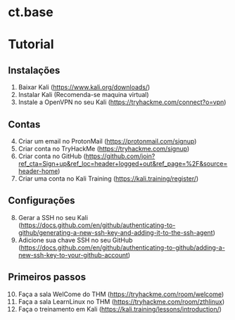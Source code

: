 # ct.base

# Tutorial
## Instalações
01. Baixar Kali (https://www.kali.org/downloads/)
02. Instalar Kali (Recomenda-se maquina virtual)
03. Instale a OpenVPN no seu Kali (https://tryhackme.com/connect?o=vpn)

## Contas
04. Criar um email no ProtonMail (https://protonmail.com/signup)
05. Criar conta no TryHackMe (https://tryhackme.com/signup)
06. Criar conta no GitHub (https://github.com/join?ref_cta=Sign+up&ref_loc=header+logged+out&ref_page=%2F&source=header-home)
07. Criar uma conta no Kali Training (https://kali.training/register/)

## Configurações
08. Gerar a SSH no seu Kali (https://docs.github.com/en/github/authenticating-to-github/generating-a-new-ssh-key-and-adding-it-to-the-ssh-agent)
09. Adicione sua chave SSH no seu GitHub (https://docs.github.com/en/github/authenticating-to-github/adding-a-new-ssh-key-to-your-github-account)

## Primeiros passos
10. Faça a sala WelCome do THM (https://tryhackme.com/room/welcome)
11. Faça a sala LearnLinux no THM (https://tryhackme.com/room/zthlinux)
12. Faça o treinamento em Kali (https://kali.training/lessons/introduction/)
